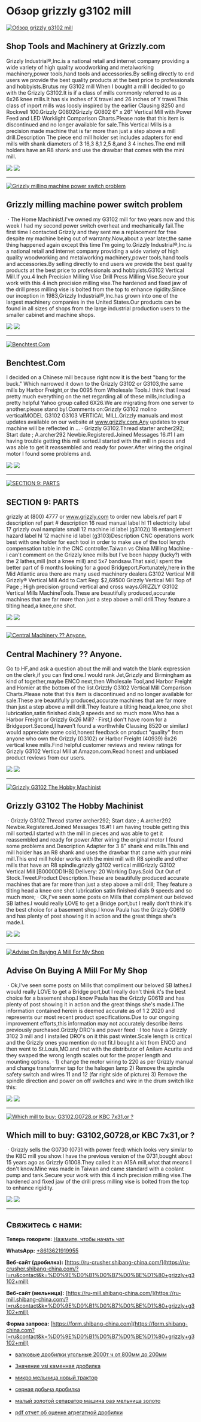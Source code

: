 # Обзор grizzly g3102 mill

<a href="https://swt.shibang-china.com/?l=ru&img&k=%D0%9E%D0%B1%D0%B7%D0%BE%D1%80+grizzly+g3102+mill" target="_blank">![Обзор grizzly g3102 mill](http://static.shibang-china.com/all-800x300/710.jpg)</a>

## Shop Tools and Machinery at Grizzly.com
Grizzly Industrial&#174;,Inc.is a national retail and internet company providing a wide variety of high quality woodworking and metalworking machinery,power tools,hand tools and accessories.By selling directly to end users we provide the best quality products at the best price to professionals and hobbyists.Brutus my G3102 mill When I bought a mill I decided to go with the Grizzly G3102.It is if a class of mills commonly referred to as a 6x26 knee mills.It has six inches of X travel and 26 inches of Y travel.This class of inport mills was loosly inspired by the earlier Clausing 8250 and Rockwell 100.Grizzly G0802Grizzly G0802 6&quot; x 26&quot; Vertical Mill with Power Feed and LED Worklight Comparison Charts.Please note that this item is discontinued and no longer available for sale.This Vertical Mills is a precision made machine that is far more than just a step above a mill drill.Description The piece end mill holder set includes adapters for end mills with shank diameters of 3 16,3 8,1 2,5 8,and 3 4 inches.The end mill holders have an R8 shank and use the drawbar that comes with the mini mill.


<a href="https://whatsapp.shibangsoft.com/WhatsApp.php" target="_blank" title="WhatsApp">![](http://static.shibang-china.com/icon/whatsapp.png)</a> <a href="https://swt.shibang-china.com/?l=ru&icon&k=%D0%9E%D0%B1%D0%B7%D0%BE%D1%80+grizzly+g3102+mill" target="_blank">![](http://static.shibang-china.com/icon/chat-ru.png)</a>

---

<a href="https://swt.shibang-china.com/?l=ru&img&k=%D0%9E%D0%B1%D0%B7%D0%BE%D1%80+grizzly+g3102+mill" target="_blank">![Grizzly milling machine power switch problem](http://static.shibang-china.com/all-800x300/735.jpg)</a>

## Grizzly milling machine power switch problem
&nbsp;&#0183;&#32;The Home Machinist!.I've owned my G3102 mill for two years now and this week I had my second power switch overheat and mechanically fail.The first time I contacted Grizzly and they sent me a replacement for free despite my machine being out of warranty.Now,about a year later,the same thing happened again except this time I'm going to.Grizzly Industrial&#174;,Inc.is a national retail and internet company providing a wide variety of high quality woodworking and metalworking machinery,power tools,hand tools and accessories.By selling directly to end users we provide the best quality products at the best price to professionals and hobbyists.G3102 Vertical Mill.If you.4 Inch Precision Milling Vise Drill Press Milling Vise.Secure your work with this 4 inch precision milling vise.The hardened and fixed jaw of the drill press milling vise is bolted from the top to enhance rigidity.Since our inception in 1983,Grizzly Industrial&#174;,Inc.has grown into one of the largest machinery companies in the United States.Our products can be found in all sizes of shops from the large industrial production users to the smaller cabinet and machine shops.


<a href="https://whatsapp.shibangsoft.com/WhatsApp.php" target="_blank" title="WhatsApp">![](http://static.shibang-china.com/icon/whatsapp.png)</a> <a href="https://swt.shibang-china.com/?l=ru&icon&k=%D0%9E%D0%B1%D0%B7%D0%BE%D1%80+grizzly+g3102+mill" target="_blank">![](http://static.shibang-china.com/icon/chat-ru.png)</a>

---

<a href="https://swt.shibang-china.com/?l=ru&img&k=%D0%9E%D0%B1%D0%B7%D0%BE%D1%80+grizzly+g3102+mill" target="_blank">![Benchtest.Com](http://static.shibang-china.com/all-800x300/643.jpg)</a>

## Benchtest.Com
I decided on a Chinese mill because right now it is the best &quot;bang for the buck.&quot; Which narrowed it down to the Grizzly G3102 or G3103,the same mills by Harbor Freight,or the 0095 from Wholesale Tools.I think that I read pretty much everything on the net regarding all of these mills,including a pretty helpful Yahoo group called 6X26.We are migrating from one server to another.please stand by!.Comments on:Grizzly G3102 molino verticalMODEL G3102 G3103 VERTICAL MILL.Grizzly manuals and most updates available on our website at www.grizzly.com.Any updates to your machine will be reflected in …&nbsp;&#0183;&#32;Grizzly G3102.Thread starter archer292; Start date ; A.archer292 Newbie.Registered.Joined Messages 16.#1 I am having trouble getting this mill sorted.I started with the mill in pieces and was able to get it reassembled and ready for power.After wiring the original motor I found some problems and.


<a href="https://whatsapp.shibangsoft.com/WhatsApp.php" target="_blank" title="WhatsApp">![](http://static.shibang-china.com/icon/whatsapp.png)</a> <a href="https://swt.shibang-china.com/?l=ru&icon&k=%D0%9E%D0%B1%D0%B7%D0%BE%D1%80+grizzly+g3102+mill" target="_blank">![](http://static.shibang-china.com/icon/chat-ru.png)</a>

---

<a href="https://swt.shibang-china.com/?l=ru&img&k=%D0%9E%D0%B1%D0%B7%D0%BE%D1%80+grizzly+g3102+mill" target="_blank">![SECTION 9: PARTS](http://static.shibang-china.com/all-800x300/66.jpg)</a>

## SECTION 9: PARTS
grizzly at (800) 4777 or www.grizzly.com to order new labels.ref part # description ref part # description 16 read manual label hl 11 electricity label 17 grizzly oval namplate small 12 machine id label (g3102)) 18 entanglement hazard label hl 12 machine id label (g3103)Description CNC operations work best with one holder for each tool in order to make use of the tool length compensation table in the CNC controller.Taiwan vs China Milling Machine&nbsp;&#0183;&#32;i can't comment on the Grizzly knee mills but I've been happy (lucky?) with the 2 lathes,mill (not a knee mill) and 5x7 bandsaw.That said,I spent the better part of 6 months looking for a good Bridgeport.Fortunately,here in the Mid Atlantic area there are many used machinery dealers.G3102 Vertical Mill Grizzly&#174; Vertical Mill Add to Cart Reg: $2,69500 Grizzly Vertical Mill Top of Page ; High precision ground vertical and cross ways.GRIZZLY G3102 Vertical Mills MachineTools.These are beautifully produced,accurate machines that are far more than just a step above a mill drill.They feature a tilting head,a knee,one shot.


<a href="https://whatsapp.shibangsoft.com/WhatsApp.php" target="_blank" title="WhatsApp">![](http://static.shibang-china.com/icon/whatsapp.png)</a> <a href="https://swt.shibang-china.com/?l=ru&icon&k=%D0%9E%D0%B1%D0%B7%D0%BE%D1%80+grizzly+g3102+mill" target="_blank">![](http://static.shibang-china.com/icon/chat-ru.png)</a>

---

<a href="https://swt.shibang-china.com/?l=ru&img&k=%D0%9E%D0%B1%D0%B7%D0%BE%D1%80+grizzly+g3102+mill" target="_blank">![Central Machinery ?? Anyone.](http://static.shibang-china.com/all-800x300/678.jpg)</a>

## Central Machinery ?? Anyone.
Go to HF,and ask a question about the mill and watch the blank expression on the clerk,if you can find one.I would rank Jet,Grizzly and Birmingham as kind of together,maybe ENCO next,then Wholesale Tool,and Harbor Freight and Homier at the bottom of the list.Grizzly G3102 Vertical Mill Comparison Charts.Please note that this item is discontinued and no longer available for sale.These are beautifully produced,accurate machines that are far more than just a step above a mill drill.They feature a tilting head,a knee,one shot lubrication,satin finished dials,9 speeds and so much more.Who has a Harbor Freight or Grizzly 6x26 Mill?&nbsp;&#0183;&#32;First,I don't have room for a Bridgeport.Second,I haven't found a worthwhile Clausing 8520 or similar.I would appreciate some cold,honest feedback on product &quot;quality&quot; from anyone who own the Grizzly (G3102) or Harbor Freight (40939) 6x26 vertical knee mills.Find helpful customer reviews and review ratings for Grizzly G3102 Vertical Mill at Amazon.com.Read honest and unbiased product reviews from our users.


<a href="https://whatsapp.shibangsoft.com/WhatsApp.php" target="_blank" title="WhatsApp">![](http://static.shibang-china.com/icon/whatsapp.png)</a> <a href="https://swt.shibang-china.com/?l=ru&icon&k=%D0%9E%D0%B1%D0%B7%D0%BE%D1%80+grizzly+g3102+mill" target="_blank">![](http://static.shibang-china.com/icon/chat-ru.png)</a>

---

<a href="https://swt.shibang-china.com/?l=ru&img&k=%D0%9E%D0%B1%D0%B7%D0%BE%D1%80+grizzly+g3102+mill" target="_blank">![Grizzly G3102 The Hobby Machinist](http://static.shibang-china.com/all-800x300/875.jpg)</a>

## Grizzly G3102 The Hobby Machinist
&nbsp;&#0183;&#32;Grizzly G3102.Thread starter archer292; Start date ; A.archer292 Newbie.Registered.Joined Messages 16.#1 I am having trouble getting this mill sorted.I started with the mill in pieces and was able to get it reassembled and ready for power.After wiring the original motor I found some problems and.Description Adapter for 3 8&quot; shank end mills.This end mill holder has an R8 shank and uses the drawbar that came with your mini mill.This end mill holder works with the mini mill with R8 spindle and other mills that have an R8 spindle.grizzly g3102 vertical millGrizzly G3102 Vertical Mill [B0000DD1HB] Delivery: 20 Working Days.Sold Out Out of Stock.Tweet.Product Description.These are beautifully produced accurate machines that are far more than just a step above a mill drill; They feature a tilting head a knee one shot lubrication satin finished dials 9 speeds and so much more;&nbsp;&#0183;&#32;Ok,I've seen some posts on Mills that compliment our beloved SB lathes.I would really LOVE to get a Bridge port,but I really don't think it's the best choice for a basement shop.I know Paula has the Grizzly G0619 and has plenty of post showing it in action and the great things she's made.I.


<a href="https://whatsapp.shibangsoft.com/WhatsApp.php" target="_blank" title="WhatsApp">![](http://static.shibang-china.com/icon/whatsapp.png)</a> <a href="https://swt.shibang-china.com/?l=ru&icon&k=%D0%9E%D0%B1%D0%B7%D0%BE%D1%80+grizzly+g3102+mill" target="_blank">![](http://static.shibang-china.com/icon/chat-ru.png)</a>

---

<a href="https://swt.shibang-china.com/?l=ru&img&k=%D0%9E%D0%B1%D0%B7%D0%BE%D1%80+grizzly+g3102+mill" target="_blank">![Advise On Buying A Mill For My Shop](http://static.shibang-china.com/all-800x300/327.jpg)</a>

## Advise On Buying A Mill For My Shop
&nbsp;&#0183;&#32;Ok,I've seen some posts on Mills that compliment our beloved SB lathes.I would really LOVE to get a Bridge port,but I really don't think it's the best choice for a basement shop.I know Paula has the Grizzly G0619 and has plenty of post showing it in action and the great things she's made.I.The information contained herein is deemed accurate as of 1 2 2020 and represents our most recent product specifications.Due to our ongoing improvement efforts,this information may not accurately describe items previously purchased.Grizzly DRO's and power feed&nbsp;&#0183;&#32;I too have a Grizzly 3102 3 mill and I installed DRO's on it this past winter.Scale length is critical and the Grizzly ones you mention do not fit.I bought a kit from ENCO and then went to St.Louis,MO.and met with the distributor of Anilam Acurite and they swaped the wrong length scales out for the proper length and mounting options.&nbsp;&#0183;&#32;1) change the motor wiring to 220 as per Grizzly manual and change transformer tap for the halogen lamp 2) Remove the spindle safety switch and wires 11 and 12 (far right side of picture) 3) Remove the spindle direction and power on off switches and wire in the drum switch like this:


<a href="https://whatsapp.shibangsoft.com/WhatsApp.php" target="_blank" title="WhatsApp">![](http://static.shibang-china.com/icon/whatsapp.png)</a> <a href="https://swt.shibang-china.com/?l=ru&icon&k=%D0%9E%D0%B1%D0%B7%D0%BE%D1%80+grizzly+g3102+mill" target="_blank">![](http://static.shibang-china.com/icon/chat-ru.png)</a>

---

<a href="https://swt.shibang-china.com/?l=ru&img&k=%D0%9E%D0%B1%D0%B7%D0%BE%D1%80+grizzly+g3102+mill" target="_blank">![Which mill to buy: G3102,G0728,or KBC 7x31,or ?](http://static.shibang-china.com/all-800x300/1307.jpg)</a>

## Which mill to buy: G3102,G0728,or KBC 7x31,or ?
&nbsp;&#0183;&#32;Grizzly sells the G0730 (0731 with power feed) which looks very similar to the KBC mill you show.I have the previous version of the 0731,bought about 15 years ago as Grizzly G1008.They called it an A1SA mill,what that means I don't know.Mine was made in Taiwan and came standard with a coolant pump and tank.Secure your work with this 4 inch precision milling vise.The hardened and fixed jaw of the drill press milling vise is bolted from the top to enhance rigidity.

<a href="https://whatsapp.shibangsoft.com/WhatsApp.php" target="_blank" title="WhatsApp">![](http://static.shibang-china.com/icon/whatsapp.png)</a> <a href="https://swt.shibang-china.com/?l=ru&icon&k=%D0%9E%D0%B1%D0%B7%D0%BE%D1%80+grizzly+g3102+mill" target="_blank">![](http://static.shibang-china.com/icon/chat-ru.png)</a>

---
## Свяжитесь с нами:

**Теперь говорите:** [Нажмите, чтобы начать чат](https://swt.shibang-china.com?l=ru&contact&k=%D0%9E%D0%B1%D0%B7%D0%BE%D1%80+grizzly+g3102+mill)

**WhatsApp:**  [+8613621919955](https://whatsapp.shibangsoft.com/WhatsApp.php)

**Веб-сайт (дробилка):** [https://ru-crusher.shibang-china.com/](https://ru-crusher.shibang-china.com/?l=ru&contact&k=%D0%9E%D0%B1%D0%B7%D0%BE%D1%80+grizzly+g3102+mill)

**Веб-сайт (мельница):** [https://ru-mill.shibang-china.com/](https://ru-mill.shibang-china.com/?l=ru&contact&k=%D0%9E%D0%B1%D0%B7%D0%BE%D1%80+grizzly+g3102+mill)

**Форма запроса:** [https://form.shibang-china.com](https://form.shibang-china.com?l=ru&contact&k=%D0%9E%D0%B1%D0%B7%D0%BE%D1%80+grizzly+g3102+mill)

* [валковые дробилки угольные 2000т  ч от 800мм до 200мм](../121/%D0%B2%D0%B0%D0%BB%D0%BA%D0%BE%D0%B2%D1%8B%D0%B5%20%D0%B4%D1%80%D0%BE%D0%B1%D0%B8%D0%BB%D0%BA%D0%B8%20%D1%83%D0%B3%D0%BE%D0%BB%D1%8C%D0%BD%D1%8B%D0%B5%202000%D1%82%20%20%D1%87%20%D0%BE%D1%82%20800%D0%BC%D0%BC%20%D0%B4%D0%BE%20200%D0%BC%D0%BC.md)

* [Значение vsi каменная дробилка](../125/%D0%97%D0%BD%D0%B0%D1%87%D0%B5%D0%BD%D0%B8%D0%B5%20vsi%20%D0%BA%D0%B0%D0%BC%D0%B5%D0%BD%D0%BD%D0%B0%D1%8F%20%D0%B4%D1%80%D0%BE%D0%B1%D0%B8%D0%BB%D0%BA%D0%B0.md)

* [микро мельница новый трактор](../125/%D0%BC%D0%B8%D0%BA%D1%80%D0%BE%20%D0%BC%D0%B5%D0%BB%D1%8C%D0%BD%D0%B8%D1%86%D0%B0%20%D0%BD%D0%BE%D0%B2%D1%8B%D0%B9%20%D1%82%D1%80%D0%B0%D0%BA%D1%82%D0%BE%D1%80.md)

* [серная добыча дробилка](../122/%D1%81%D0%B5%D1%80%D0%BD%D0%B0%D1%8F%20%D0%B4%D0%BE%D0%B1%D1%8B%D1%87%D0%B0%20%D0%B4%D1%80%D0%BE%D0%B1%D0%B8%D0%BB%D0%BA%D0%B0.md)

* [малый золотой сепаратор машина оаэ мельница золото](../124/%D0%BC%D0%B0%D0%BB%D1%8B%D0%B9%20%D0%B7%D0%BE%D0%BB%D0%BE%D1%82%D0%BE%D0%B9%20%D1%81%D0%B5%D0%BF%D0%B0%D1%80%D0%B0%D1%82%D0%BE%D1%80%20%D0%BC%D0%B0%D1%88%D0%B8%D0%BD%D0%B0%20%D0%BE%D0%B0%D1%8D%20%D0%BC%D0%B5%D0%BB%D1%8C%D0%BD%D0%B8%D1%86%D0%B0%20%D0%B7%D0%BE%D0%BB%D0%BE%D1%82%D0%BE.md)

* [pdf отчет об оценке агрегатной дробилки](../121/pdf%20%D0%BE%D1%82%D1%87%D0%B5%D1%82%20%D0%BE%D0%B1%20%D0%BE%D1%86%D0%B5%D0%BD%D0%BA%D0%B5%20%D0%B0%D0%B3%D1%80%D0%B5%D0%B3%D0%B0%D1%82%D0%BD%D0%BE%D0%B9%20%D0%B4%D1%80%D0%BE%D0%B1%D0%B8%D0%BB%D0%BA%D0%B8.md)